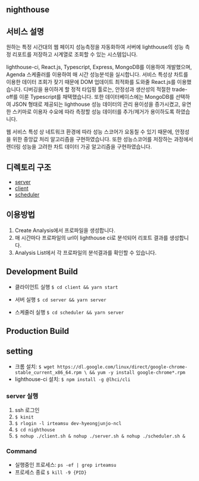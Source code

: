 ## nighthouse

## 서비스 설명

원하는 특정 시간대의 웹 페이지 성능측정을 자동화하여 서버에 lighthouse의 성능 측정 리포트를 저장하고 시계열로 조회할 수 있는 시스템입니다.

lighthouse-ci, React.js, Typescript, Express, MongoDB를 이용하여 개발했으며, Agenda 스케줄러를 이용하여 매 시간 성능분석을 실시합니다. 서비스 특성상 차트를 이용한 데이터 조회가 잦기 때문에 DOM 업데이트 최적화를 도와줄 React.js를 이용했습니다. 디버깅을 용이하게 할 정적 타입핑 툴로는, 안정성과 생산성의 적절한 trade-off를 이룬 Typescript를 채택했습니다. 또한 데이터베이스에는 MongoDB를 선택하여 JSON 형태로 제공되는 lighthouse 성능 데이터의 관리 용이성을 증가시켰고, 유연한 스키마로 이용자 수요에 따라 측정할 성능 데이터를 추가/제거가 용이하도록 하였습니다.

웹 서비스 특성 상 네트워크 환경에 따라 성능 스코어가 요동칠 수 있기 때문에, 안정성을 위한 중앙값 처리 알고리즘을 구현하였습니다. 또한 성능스코어를 저장하는 과정에서 렌더링 성능을 고려한 차트 데이터 가공 알고리즘을 구현하였습니다.

## 디렉토리 구조

- [server](./server/README.md)
- [client](./client/README.md)
- [scheduler](./scheduler/README.md)

## 이용방법

1. Create Analysis에서 프로파일을 생성합니다.
2. 매 시간마다 프로파일의 url이 lighthouse ci로 분석되어 리포트 결과를 생성합니다.
3. Analysis List에서 각 프로파일의 분석결과를 확인할 수 있습니다.

## Development Build

- 클라이언트 실행
  `$ cd client && yarn start`

- 서버 실행
  `$ cd server && yarn server`

- 스케줄러 실행
  `$ cd scheduler && yarn server`

## Production Build

## setting

- 크롬 설치: `$ wget https://dl.google.com/linux/direct/google-chrome-stable_current_x86_64.rpm \ && yum -y install google-chrome*.rpm`
- lighthouse-ci 설치: `$ npm install -g @lhci/cli`

### server 실행

1. ssh 로그인
2. `$ kinit`
3. `$ rlogin -l irteamsu dev-hyeongjunjo-ncl`
4. `$ cd nighthouse`
5. `$ nohup ./client.sh & nohup ./server.sh & nohup ./scheduler.sh &`

### Command

- 실행중인 프로세스:
  `ps -ef | grep irteamsu`
- 프로세스 종료
  `$ kill -9 {PID}`
